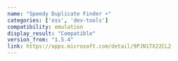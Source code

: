 ```yaml
---
name: "Speedy Duplicate Finder ∙"
categories: ['oss', 'dev-tools']
compatibility: emulation
display_result: "Compatible"
version_from: "1.5.4"
link: https://apps.microsoft.com/detail/9PJN1TX22CL2
---
```

